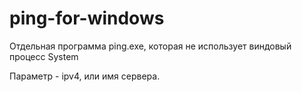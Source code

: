 # ping-for-windows
Отдельная программа ping.exe, которая не использует виндовый процесс System

Параметр - ipv4, или имя сервера.
